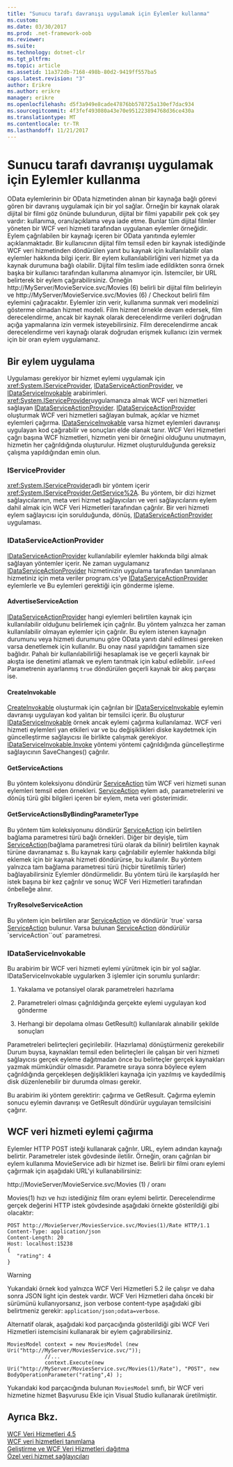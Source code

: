 ```yaml
---
title: "Sunucu tarafı davranışı uygulamak için Eylemler kullanma"
ms.custom: 
ms.date: 03/30/2017
ms.prod: .net-framework-oob
ms.reviewer: 
ms.suite: 
ms.technology: dotnet-clr
ms.tgt_pltfrm: 
ms.topic: article
ms.assetid: 11a372db-7168-498b-80d2-9419ff557ba5
caps.latest.revision: "3"
author: Erikre
ms.author: erikre
manager: erikre
ms.openlocfilehash: d5f3a949e8cade47876bb578725a130ef7dac934
ms.sourcegitcommit: 4f3fef493080a43e70e951223894768d36ce430a
ms.translationtype: MT
ms.contentlocale: tr-TR
ms.lasthandoff: 11/21/2017
---
```

# <a name="using-actions-to-implement-server-side-behavior"></a>Sunucu tarafı davranışı uygulamak için Eylemler kullanma
OData eylemlerinin bir OData hizmetinden alınan bir kaynağa bağlı görevi gören bir davranış uygulamak için bir yol sağlar.  Örneğin bir kaynak olarak dijital bir filmi göz önünde bulundurun, dijital bir filmi yapabilir pek çok şey vardır: kullanıma, oranı/açıklama veya iade etme. Bunlar tüm dijital filmler yöneten bir WCF veri hizmeti tarafından uygulanan eylemler örneğidir. Eylem çağrılabilen bir kaynağı içeren bir OData yanıtında eylemler açıklanmaktadır. Bir kullanıcının dijital film temsil eden bir kaynak istediğinde WCF veri hizmetinden döndürülen yanıt bu kaynak için kullanılabilir olan eylemler hakkında bilgi içerir. Bir eylem kullanılabilirliğini veri hizmet ya da kaynak durumuna bağlı olabilir. Dijital film teslim iade edildikten sonra örnek başka bir kullanıcı tarafından kullanıma alınamıyor için. İstemciler, bir URL belirterek bir eylem çağırabilirsiniz. Örneğin http://MyServer/MovieService.svc/Movies (6) belirli bir dijital film belirleyin ve http://MyServer/MovieService.svc/Movies (6) / Checkout belirli film eylemini çağıracaktır. Eylemler izin verir, kullanıma sunmak veri modelinizi gösterme olmadan hizmet modeli. Film hizmet örnekle devam edersek, film derecelendirme, ancak bir kaynak olarak derecelendirme verileri doğrudan açığa yapmalarına izin vermek isteyebilirsiniz. Film derecelendirme ancak derecelendirme veri kaynağı olarak doğrudan erişmek kullanıcı izin vermek için bir oran eylem uygulamanız.  
  
## <a name="implementing-an-action"></a>Bir eylem uygulama  
 Uygulaması gerekiyor bir hizmet eylemi uygulamak için <xref:System.IServiceProvider>, [IDataServiceActionProvider](https://msdn.microsoft.com/library/system.data.services.providers.idataserviceactionprovider(v=vs.113).aspx), ve [IDataServiceInvokable](https://msdn.microsoft.com/library/system.data.services.providers.idataserviceinvokable(v=vs.113).aspx) arabirimleri. <xref:System.IServiceProvider>uygulamanıza almak WCF veri hizmetleri sağlayan [IDataServiceActionProvider](https://msdn.microsoft.com/library/system.data.services.providers.idataserviceactionprovider(v=vs.113).aspx). [IDataServiceActionProvider](https://msdn.microsoft.com/library/system.data.services.providers.idataserviceactionprovider(v=vs.113).aspx) oluşturmak WCF veri hizmetleri sağlayan bulmak, açıklar ve hizmet eylemleri çağırma. [IDataServiceInvokable](https://msdn.microsoft.com/library/system.data.services.providers.idataserviceinvokable(v=vs.113).aspx) varsa hizmet eylemleri davranışı uygulayan kod çağırabilir ve sonuçları elde olanak tanır. WCF Veri Hizmetleri çağrı başına WCF hizmetleri, hizmetin yeni bir örneğini olduğunu unutmayın, hizmetin her çağrıldığında oluşturulur.  Hizmet oluşturulduğunda gereksiz çalışma yapıldığından emin olun.  
  
### <a name="iserviceprovider"></a>IServiceProvider  
 <xref:System.IServiceProvider>adlı bir yöntem içerir <xref:System.IServiceProvider.GetService%2A>. Bu yöntem, bir dizi hizmet sağlayıcılarının, meta veri hizmet sağlayıcıları ve veri sağlayıcılarını eylem dahil almak için WCF Veri Hizmetleri tarafından çağrılır. Bir veri hizmeti eylem sağlayıcısı için sorulduğunda, dönüş, [IDataServiceActionProvider](https://msdn.microsoft.com/library/system.data.services.providers.idataserviceactionprovider(v=vs.113).aspx) uygulaması.  
  
### <a name="idataserviceactionprovider"></a>IDataServiceActionProvider  
 [IDataServiceActionProvider](https://msdn.microsoft.com/library/system.data.services.providers.idataserviceactionprovider(v=vs.113).aspx) kullanılabilir eylemler hakkında bilgi almak sağlayan yöntemler içerir. Ne zaman uygulamanız [IDataServiceActionProvider](https://msdn.microsoft.com/library/system.data.services.providers.idataserviceactionprovider(v=vs.113).aspx) hizmetinizin uygulama tarafından tanımlanan hizmetiniz için meta veriler program.cs'ye [IDataServiceActionProvider](https://msdn.microsoft.com/library/system.data.services.providers.idataserviceactionprovider(v=vs.113).aspx) eylemlerle ve Bu eylemleri gerektiği için gönderme işleme.  
  
#### <a name="advertiseserviceaction"></a>AdvertiseServiceAction  
 [IDataServiceActionProvider](https://msdn.microsoft.com/library/system.data.services.providers.idataserviceactionprovider.advertiseserviceaction(v=vs.113).aspx) hangi eylemleri belirtilen kaynak için kullanılabilir olduğunu belirlemek için çağrılır. Bu yöntem yalnızca her zaman kullanılabilir olmayan eylemler için çağrılır. Bu eylem istenen kaynağın durumunu veya hizmeti durumunu göre OData yanıtı dahil edilmesi gereken varsa denetlemek için kullanılır. Bu onay nasıl yapıldığını tamamen size bağlıdır. Pahalı bir kullanılabilirliği hesaplamak ise ve geçerli kaynak bir akışta ise denetimi atlamak ve eylem tanıtmak için kabul edilebilir. `inFeed` Parametrenin ayarlanmış `true` döndürülen geçerli kaynak bir akış parçası ise.  
  
#### <a name="createinvokable"></a>CreateInvokable  
 [CreateInvokable](https://msdn.microsoft.com/library/system.data.services.providers.idataserviceactionprovider.createinvokable(v=vs.113).aspx) oluşturmak için çağrılan bir [IDataServiceInvokable](https://msdn.microsoft.com/library/system.data.services.providers.idataserviceinvokable(v=vs.113).aspx) eylemin davranışı uygulayan kod yalıtan bir temsilci içerir. Bu oluşturur [IDataServiceInvokable](https://msdn.microsoft.com/library/system.data.services.providers.idataserviceinvokable(v=vs.113).aspx) örnek ancak eylemi çağırma kullanılamaz. WCF veri hizmeti eylemleri yan etkileri var ve bu değişiklikleri diske kaydetmek için güncelleştirme sağlayıcısı ile birlikte çalışmak gerekiyor. [IDataServiceInvokable.Invoke](https://msdn.microsoft.com/library/system.data.services.providers.idataserviceinvokable.invoke(v=vs.113).aspx) yöntemi yöntemi çağrıldığında güncelleştirme sağlayıcının SaveChanges() çağrılır.  
  
#### <a name="getserviceactions"></a>GetServiceActions  
 Bu yöntem koleksiyonu döndürür [ServiceAction](https://msdn.microsoft.com/library/system.data.services.providers.serviceaction(v=vs.113).aspx) tüm WCF veri hizmeti sunan eylemleri temsil eden örnekleri. [ServiceAction](https://msdn.microsoft.com/library/system.data.services.providers.serviceaction(v=vs.113).aspx) eylem adı, parametrelerini ve dönüş türü gibi bilgileri içeren bir eylem, meta veri gösterimidir.  
  
#### <a name="getserviceactionsbybindingparametertype"></a>GetServiceActionsByBindingParameterType  
 Bu yöntem tüm koleksiyonunu döndürür [ServiceAction](https://msdn.microsoft.com/library/system.data.services.providers.serviceaction(v=vs.113).aspx) için belirtilen bağlama parametresi türü bağlı örnekleri. Diğer bir deyişle, tüm [ServiceAction](https://msdn.microsoft.com/library/system.data.services.providers.serviceaction(v=vs.113).aspx)(bağlama parametresi türü olarak da bilinir) belirtilen kaynak türüne davranamaz s. Bu kaynak karşı çağrılabilir eylemler hakkında bilgi eklemek için bir kaynak hizmeti döndürürse, bu kullanılır. Bu yöntem yalnızca tam bağlama parametresi türü (hiçbir türetilmiş türler) bağlayabilirsiniz Eylemler döndürmelidir. Bu yöntem türü ile karşılaşıldı her istek başına bir kez çağrılır ve sonuç WCF Veri Hizmetleri tarafından önbelleğe alınır.  
  
#### <a name="tryresolveserviceaction"></a>TryResolveServiceAction  
 Bu yöntem için belirtilen arar [ServiceAction](https://msdn.microsoft.com/library/system.data.services.providers.serviceaction(v=vs.113).aspx) ve döndürür `true` varsa [ServiceAction](https://msdn.microsoft.com/library/system.data.services.providers.serviceaction(v=vs.113).aspx) bulunur. Varsa bulunan [ServiceAction](https://msdn.microsoft.com/library/system.data.services.providers.serviceaction(v=vs.113).aspx) döndürülür `serviceAction``out` parametresi.  
  
### <a name="idataserviceinvokable"></a>IDataServiceInvokable  
 Bu arabirim bir WCF veri hizmeti eylemi yürütmek için bir yol sağlar. IDataServiceInvokable uygularken 3 işlemler için sorumlu şunlardır:  
  
1.  Yakalama ve potansiyel olarak parametreleri hazırlama  
  
2.  Parametreleri olması çağrıldığında gerçekte eylemi uygulayan kod gönderme  
  
3.  Herhangi bir depolama olması GetResult() kullanılarak alınabilir şekilde sonuçları  
  
 Parametreleri belirteçleri geçirilebilir. (Hazırlama) dönüştürmeniz gerekebilir Durum buysa, kaynakları temsil eden belirteçleri ile çalışan bir veri hizmeti sağlayıcısı gerçek eyleme dağıtmadan önce bu belirteçler gerçek kaynakları yazmak mümkündür olmasıdır. Parametre sıraya sonra böylece eylem çağrıldığında gerçekleşen değişiklikleri kaynağa için yazılmış ve kaydedilmiş disk düzenlenebilir bir durumda olması gerekir.  
  
 Bu arabirim iki yöntem gerektirir: çağırma ve GetResult. Çağırma eylemin sonucu eylemin davranışı ve GetResult döndürür uygulayan temsilcisini çağırır.  
  
## <a name="invoking-a-wcf-data-service-action"></a>WCF veri hizmeti eylemi çağırma  
 Eylemler HTTP POST isteği kullanarak çağrılır. URL, eylem adından kaynağı belirtir. Parametreler istek gövdesinde iletilir. Örneğin, oranı çağrılan bir eylem kullanıma MovieService adlı bir hizmet ise. Belirli bir filmi oranı eylemi çağırmak için aşağıdaki URL'yi kullanabilirsiniz:  
  
 http://MovieServer/MovieService.svc/Movies (1) / oranı  
  
 Movies(1) hızı ve hızı istediğiniz film oranı eylemi belirtir. Derecelendirme gerçek değerini HTTP istek gövdesinde aşağıdaki örnekte gösterildiği gibi olacaktır:  
  
```  
POST http://MovieServer/MoviesService.svc/Movies(1)/Rate HTTP/1.1   
Content-Type: application/json   
Content-Length: 20   
Host: localhost:15238  
{   
   "rating": 4   
}  
```  
  
> [!WARNING]
>  Yukarıdaki örnek kod yalnızca WCF Veri Hizmetleri 5.2 ile çalışır ve daha sonra JSON light için destek vardır. WCF Veri Hizmetleri daha önceki bir sürümünü kullanıyorsanız, json verbose content-type aşağıdaki gibi belirtmeniz gerekir: `application/json;odata=verbose`.  
  
 Alternatif olarak, aşağıdaki kod parçacığında gösterildiği gibi WCF Veri Hizmetleri istemcisini kullanarak bir eylem çağırabilirsiniz.  
  
```  
MoviesModel context = new MoviesModel (new Uri("http://MyServer/MoviesService.svc/"));  
            //...  
            context.Execute(new Uri("http://MyServer/MoviesService.svc/Movies(1)/Rate"), "POST", new BodyOperationParameter("rating",4) );           
```  
  
 Yukarıdaki kod parçacığında bulunan `MoviesModel` sınıfı, bir WCF veri hizmetine hizmet Başvurusu Ekle için Visual Studio kullanarak üretilmiştir.  
  
## <a name="see-also"></a>Ayrıca Bkz.  
 [WCF Veri Hizmetleri 4.5](../../../../docs/framework/data/wcf/index.md)  
 [WCF veri hizmetleri tanımlama](../../../../docs/framework/data/wcf/defining-wcf-data-services.md)  
 [Geliştirme ve WCF Veri Hizmetleri dağıtma](../../../../docs/framework/data/wcf/developing-and-deploying-wcf-data-services.md)  
 [Özel veri hizmet sağlayıcıları](../../../../docs/framework/data/wcf/custom-data-service-providers-wcf-data-services.md)
